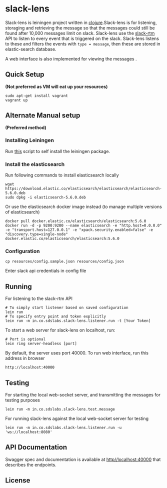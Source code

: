 # slack-lens

Slack-lens is leiningen project written in [clojure](https://clojure.org).Slack-lens is for listening, storaging and retrieving the message so that the messages could still be found after 10,000 messages limit on slack.  Slack-lens use the [slack-rtm](https://api.slack.com/rtm) API to listen to every event that is triggered on the slack. Slack-lens listens to these and filters the events with `type = message`, then these are stored in elastic-search database. 

A web interface is also implemented for viewing the messages .     

## Quick Setup
**(Not preferred as VM will eat up your resources)**

    sudo apt-get install vagrant
    vagrant up

## Alternate Manual setup 
**(Preferred method)**
### Installing Leiningen
Run [this](https://raw.githubusercontent.com/technomancy/leiningen/stable/bin/lein) script to self install the leiningen package.

### Install the elasticsearch
Run following commands to install elasticsearch locally

    wget https://download.elastic.co/elasticsearch/elasticsearch/elasticsearch-5.6.0.deb
    sudo dpkg -i elasticsearch-5.6.0.deb
    
Or use the elasticsearch docker image instead (to manage multiple versions of elasticsearch)

    docker pull docker.elastic.co/elasticsearch/elasticsearch:5.6.0
    docker run -d -p 9200:9200 --name elasticsearch -e "http.host=0.0.0.0" -e "transport.host=127.0.0.1" -e "xpack.security.enabled=false" -e "discovery.type=single-node" docker.elastic.co/elasticsearch/elasticsearch:5.6.0

### Configuration
 
    cp resources/config.sample.json resources/config.json
    
Enter slack api credentials in config file 
    
## Running

For listening to the slack-rtm API 

    # To simply start listener based on saved configuration
    lein run
    # To specify entry point and token explicitly
    lein run -m in.co.sdslabs.slack-lens.listener.run -t [Your Token] 

To start a web server for slack-lens on localhost, run:

    # Port is optional
    lein ring server-headless [port]

By default, the server uses port 40000. To run web interface, run this address in browser

    http://localhost:40000

## Testing

For starting the local web-socket server, and transmitting the messages for testing purposes

    lein run -m in.co.sdslabs.slack-lens.test.message

For  running slack-lens against the local web-socket server for testing

    lein run -m in.co.sdslabs.slack-lens.listener.run -u 'ws://localhost:8080'

## API Documentation

Swagger spec and documentation is available at [http//localhost:40000](http//localhost:40000) that describes the endpoints.

## License
